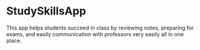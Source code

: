 # StudySkillsApp

This app helps students succeed in class by reviewing notes, preparing for exams, and easily communication with professors very easily all in one place. 
